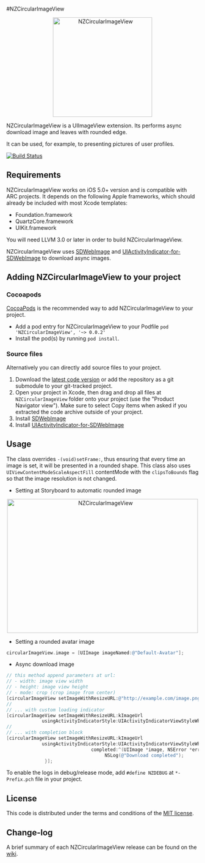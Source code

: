 #NZCircularImageView

<p align="center">
  <img src="http://s23.postimg.org/8wnsherxn/image.gif" alt="NZCircularImageView" title="NZCircularImageView" width="260" height="260">
</p>

NZCircularImageView is a UIImageView extension. Its performs async download image and leaves with rounded edge.

It can be used, for example, to presenting pictures of user profiles.

[![Build Status](https://api.travis-ci.org/NZN/NZCircularImageView.png)](https://api.travis-ci.org/NZN/NZCircularImageView.png)

## Requirements

NZCircularImageView works on iOS 5.0+ version and is compatible with ARC projects. It depends on the following Apple frameworks, which should already be included with most Xcode templates:

* Foundation.framework
* QuartzCore.framework
* UIKit.framework

You will need LLVM 3.0 or later in order to build NZCircularImageView.

NZCircularImageView uses [SDWebImage](https://github.com/rs/SDWebImage) and [UIActivityIndicator-for-SDWebImage](https://github.com/JJSaccolo/UIActivityIndicator-for-SDWebImage) to download async images.

## Adding NZCircularImageView to your project

### Cocoapods

[CocoaPods](http://cocoapods.org) is the recommended way to add NZCircularImageView to your project.

* Add a pod entry for NZCircularImageView to your Podfile `pod 'NZCircularImageView', '~> 0.0.2'`
* Install the pod(s) by running `pod install`.

### Source files

Alternatively you can directly add source files to your project.

1. Download the [latest code version](https://github.com/NZN/NZCircularImageView/archive/master.zip) or add the repository as a git submodule to your git-tracked project.
2. Open your project in Xcode, then drag and drop all files at `NZCircularImageView` folder onto your project (use the "Product Navigator view"). Make sure to select Copy items when asked if you extracted the code archive outside of your project.
3. Install [SDWebImage](https://github.com/rs/SDWebImage)
4. Install [UIActivityIndicator-for-SDWebImage](https://github.com/JJSaccolo/UIActivityIndicator-for-SDWebImage)

## Usage

The class overrides `-(void)setFrame:`, thus ensuring that every time an image is set, it will be presented in a rounded shape.
This class also uses `UIViewContentModeScaleAspectFill` contentMode with the `clipsToBounds` flag so that the image resolution is not changed.

* Setting at Storyboard to automatic rounded image

<p align="center">
  <img src="http://s28.postimg.org/dkc2r8tgd/NZCircular_Image_View.jpg" alt="NZCircularImageView" title="NZCircularImageView" width="500" height="350">
</p>

* Setting a rounded avatar image

```objective-c
circularImageView.image = [UIImage imageNamed:@"Default-Avatar"];
```

* Async download image

```objective-c
// this method append parameters at url:
// - width: image view width
// - height: image view height
// - mode: crop (crop image from center)
[circularImageView setImageWithResizeURL:@"http://example.com/image.png"];
//
// ... with custom loading indicator
[circularImageView setImageWithResizeURL:kImageUrl
             usingActivityIndicatorStyle:UIActivityIndicatorViewStyleWhite];
//
// ... with completion block
[circularImageView setImageWithResizeURL:kImageUrl
             usingActivityIndicatorStyle:UIActivityIndicatorViewStyleWhite
                               completed:^(UIImage *image, NSError *error, SDImageCacheType cacheType) {
                                    NSLog(@"Download completed");
              }];
```

To enable the logs in debug/release mode, add `#define NZDEBUG` at `*-Prefix.pch` file in your project.

## License

This code is distributed under the terms and conditions of the [MIT license](LICENSE).

## Change-log

A brief summary of each NZCircularImageView release can be found on the [wiki](https://github.com/NZN/NZCircularImageView/wiki/Change-log).
